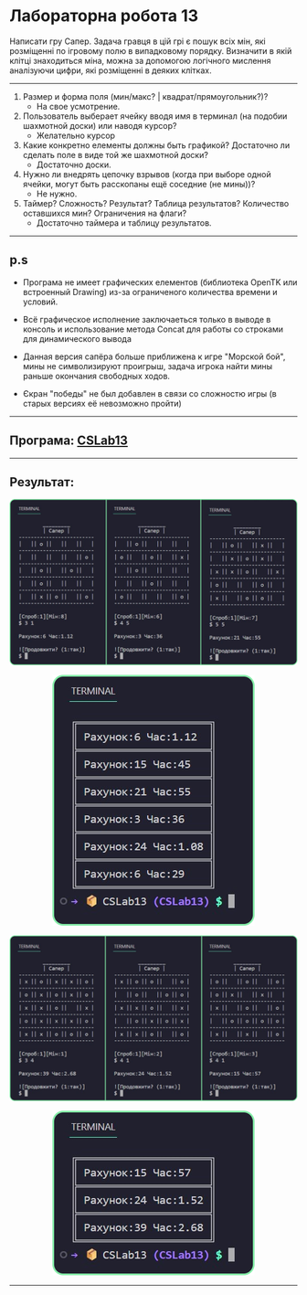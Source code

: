 # Лабораторна робота 13
Написати гру Сапер. Задача гравця в цій грі є пошук всіх мін, 
які розміщенні по ігровому полю в випадковому порядку. 
Визначити в якій клітці знаходиться міна, можна за допомогою 
логічного мислення аналізуючи цифри, які розміщенні в деяких клітках.

---

1. Размер и форма поля (мин/макс? | квадрат/прямоугольник?)?
    - На свое усмотрение.
2. Пользователь выберает ячейку вводя имя в терминал (на подобии шахмотной доски) или наводя курсор? 
    - Желательно курсор
3. Какие конкретно елементы должны быть графикой? Достаточно ли сделать поле в виде той же шахмотной доски? 
    - Достаточно доски.
4. Нужно ли внедрять цепочку взрывов (когда при выборе одной ячейки, могут быть расскопаны ещё соседние (не мины))? 
    - Не нужно.
5. Таймер? Сложность? Результат? Таблица результатов? Количество оставшихся мин? Ограничения на флаги?
    - Достаточно таймера и таблицу результатов.

---

## p.s

- Програма не имеет графических елементов (библиотека OpenTK или встроенный Drawing)
из-за ограниченого количества времени и условий. 

- Всё графическое исполнение заключаеться только в выводе в консоль и 
использование метода Concat для работы со строками для динамического вывода

- Данная версия сапёра больше приближена к игре "Морской бой", мины не символизируют 
проигрыш, задача игрока найти мины раньше окончания свободных ходов.

- Єкран "победы" не был добавлен в связи со сложностю игры (в старых версиях её невозможно пройти)

---

## Програма: [CSLab13](https://github.com/77696C6C69616D/CSLabs/blob/master/CSLab13/Program.cs)

---

## Результат:

<p align="center"><img src="../img/csl12-4-1.png"></p>
<p align="center"><img src="../img/csl12-4-2.png"></p>
<p align="center"><img src="../img/csl12-4-3.png"></p>
<p align="center"><img src="../img/csl12-4-4.png"></p>

---
